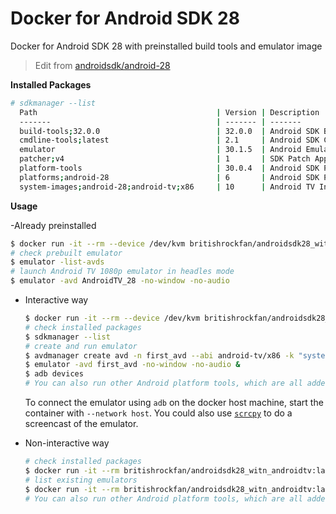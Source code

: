 # Docker for Android SDK 28

Docker for Android SDK 28 with preinstalled build tools and emulator image

> Edit from [androidsdk/android-28](https://github.com/docker-android-sdk/android-28)

**Installed Packages**
```bash
# sdkmanager --list
  Path                                        | Version | Description                                | Location
  -------                                     | ------- | -------                                    | -------
  build-tools;32.0.0                          | 32.0.0  | Android SDK Build-Tools 32.0.0             | build-tools/32.0.0/
  cmdline-tools;latest                        | 2.1     | Android SDK Command-line Tools (latest)    | cmdline-tools/latest/
  emulator                                    | 30.1.5  | Android Emulator                           | emulator/
  patcher;v4                                  | 1       | SDK Patch Applier v4                       | patcher/v4/
  platform-tools                              | 30.0.4  | Android SDK Platform-Tools                 | platform-tools/
  platforms;android-28                        | 6       | Android SDK Platform 28                    | platforms/android-28/
  system-images;android-28;android-tv;x86     | 10      | Android TV Intel x86 Atom System Image     | system-images/android-28/android-tv/x86/
```

**Usage**

-Already preinstalled
  ```bash
  $ docker run -it --rm --device /dev/kvm britishrockfan/androidsdk28_witn_androidtv:latest bash
  # check prebuilt emulator
  $ emulator -list-avds
  # launch Android TV 1080p emulator in headles mode
  $ emulator -avd AndroidTV_28 -no-window -no-audio
  ```
- Interactive way
  ```bash
  $ docker run -it --rm --device /dev/kvm britishrockfan/androidsdk28_witn_androidtv:latest bash
  # check installed packages
  $ sdkmanager --list
  # create and run emulator
  $ avdmanager create avd -n first_avd --abi android-tv/x86 -k "system-images;android-28;android-tv;x86"
  $ emulator -avd first_avd -no-window -no-audio &
  $ adb devices
  # You can also run other Android platform tools, which are all added to the PATH environment variable
  ```

  To connect the emulator using `adb` on the docker host machine, start the container with `--network host`.
  You could also use [`scrcpy`](https://github.com/Genymobile/scrcpy) to do a screencast of the emulator.

- Non-interactive way
  ```bash
  # check installed packages
  $ docker run -it --rm britishrockfan/androidsdk28_witn_androidtv:latest sdkmanager --list
  # list existing emulators
  $ docker run -it --rm britishrockfan/androidsdk28_witn_androidtv:latest list avd
  # You can also run other Android platform tools, which are all added to the PATH environment variable
  ```